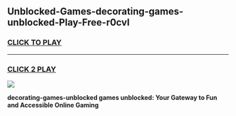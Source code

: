
## Unblocked-Games-decorating-games-unblocked-Play-Free-r0cvl
<h3>
<a href="https://premium76.site?title=decorating-games-unblocked&ref=09A">CLICK TO PLAY</a></h3>
<hr>

<h3>
<a href="https://premium76.site?title=decorating-games-unblocked&ref=09A">CLICK 2 PLAY</a>
  
</h3>

<a href="https://premium76.site?title=decorating-games-unblocked&ref=09A"><img src="https://clearcache.store/games.png"></a>


**decorating-games-unblocked games unblocked: Your Gateway to Fun and Accessible Online Gaming**
